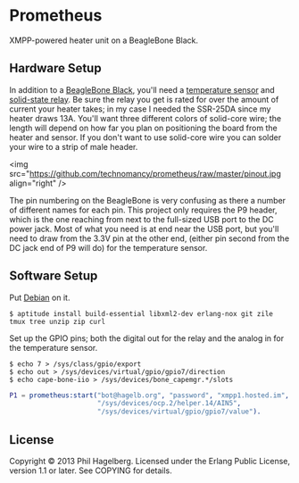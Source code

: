 # Prometheus

XMPP-powered heater unit on a BeagleBone Black.

## Hardware Setup

In addition to a
[BeagleBone Black](http://beagleboard.org/Products/BeagleBone%20Black),
you'll need a
[temperature sensor](https://www.adafruit.com/products/165) and
[solid-state relay](http://www.fotek.com.hk/solid/SSR-1.htm). Be sure
the relay you get is rated for over the amount of current your heater
takes; in my case I needed the SSR-25DA since my heater draws
13A. You'll want three different colors of solid-core wire; the length
will depend on how far you plan on positioning the board from the
heater and sensor. If you don't want to use solid-core wire you can
solder your wire to a strip of male header.

<img src="https://github.com/technomancy/prometheus/raw/master/pinout.jpg align="right" />

The pin numbering on the BeagleBone is very confusing as there a
number of different names for each pin. This project only requires the
P9 header, which is the one reaching from next to the full-sized USB
port to the DC power jack. Most of what you need is at end near the
USB port, but you'll need to draw from the 3.3V pin at the other end,
(either pin second from the DC jack end of P9 will do) for the
temperature sensor.

## Software Setup

Put [Debian](http://elinux.org/BeagleBoardDebian#eMMC:_BeagleBone_Black) on it.

    $ aptitude install build-essential libxml2-dev erlang-nox git zile tmux tree unzip zip curl

Set up the GPIO pins; both the digital out for the relay and the
analog in for the temperature sensor.

```
$ echo 7 > /sys/class/gpio/export
$ echo out > /sys/devices/virtual/gpio/gpio7/direction
$ echo cape-bone-iio > /sys/devices/bone_capemgr.*/slots
```

```erlang
P1 = prometheus:start("bot@hagelb.org", "password", "xmpp1.hosted.im",
                      "/sys/devices/ocp.2/helper.14/AIN5",
                      "/sys/devices/virtual/gpio/gpio7/value").
```

## License

Copyright © 2013 Phil Hagelberg. Licensed under the Erlang
Public License, version 1.1 or later. See COPYING for details.

